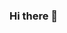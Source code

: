 ### Hi there 👋

<!--
**wildaces215/wildaces215** is a ✨ _special_ ✨ repository because its `README.md` (this file) appears on your GitHub profile.

Here are some ideas to get you started:

- 🔭 I’m currently working on: anything at the moment!
- 🌱 I’m currently learning ruby on rails
- 👯 I’m looking to collaborate on any project! I love meeting new people!
- 🤔 I’m looking for help with: Landing a developer job.
- 💬 Ask me about Anything related to tech!
- 📫 How to reach me: feel free to reachme at thinkingclearlytech@gmail.com!
- 😄 Pronouns: He/Him
- ⚡ Fun fact: I can surf!
-->
